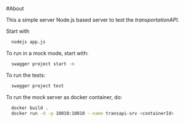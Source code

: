 #About

This a simple server Node.js based server to test the *transportationAPI*.

Start with

```bash
  nodejs app.js
```

To run in a mock mode, start with:


```bash
  swagger project start -m
```

To run the tests:


```bash
  swagger project test
```

To run the *mock* server as docker container, do:

```bash
  docker build .
  docker run -d -p 10010:10010 --name transapi-srv <containerId>
```


